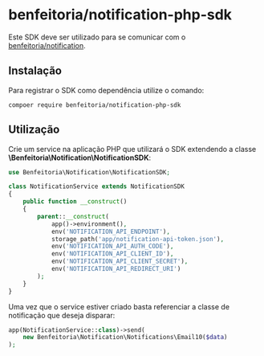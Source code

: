# benfeitoria/notification-php-sdk

Este SDK deve ser utilizado para se comunicar com o
[benfeitoria/notification](https://github.com/benfeitoria/notification).

## Instalação

Para registrar o SDK como dependência utilize o comando:

```
compoer require benfeitoria/notification-php-sdk
```

## Utilização

Crie um service na aplicação PHP que utilizará o SDK extendendo a classe **\Benfeitoria\Notification\NotificationSDK**:

```php
use Benfeitoria\Notification\NotificationSDK;

class NotificationService extends NotificationSDK
{
    public function __construct()
    {
        parent::__construct(
            app()->environment(),
            env('NOTIFICATION_API_ENDPOINT'),
            storage_path('app/notification-api-token.json'),
            env('NOTIFICATION_API_AUTH_CODE'),
            env('NOTIFICATION_API_CLIENT_ID'),
            env('NOTIFICATION_API_CLIENT_SECRET'),
            env('NOTIFICATION_API_REDIRECT_URI')
        );
    }
}
```

Uma vez que o service estiver criado basta referenciar a classe de notificação que deseja disparar:

```php
app(NotificationService::class)->send(
    new Benfeitoria\Notification\Notifications\Email10($data)
);
```